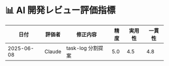 # 📊 AI 開発レビュー評価指標

| 日付       | 評価者 | 修正内容          | 精度 | 実用性 | 一貫性 |
| ---------- | ------ | ----------------- | ---- | ------ | ------ |
| 2025-06-08 | Claude | task-log 分割提案 | 5.0  | 4.5    | 4.8    |
